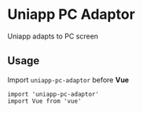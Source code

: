 # Uniapp PC Adaptor

Uniapp adapts to PC screen

## Usage

Import `uniapp-pc-adaptor` before **Vue**

```
import 'uniapp-pc-adaptor'
import Vue from 'vue'
```